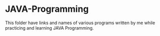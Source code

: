 # JAVA-Programming
This folder have links and names of various programs written by me while practicing and learning JAVA Programming.
